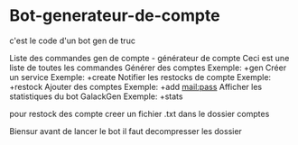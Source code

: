 # Bot-generateur-de-compte
c'est le code d'un bot gen de truc 

Liste des commandes
gen de compte - générateur de compte
Ceci est une liste de toutes les commandes
Générer des comptes
Exemple: +gen <Nom du service>
Créer un service
Exemple: +create <Nom du service>
Notifier les restocks de compte
Exemple: +restock <Nom du service> <Nombre de compte>
Ajouter des comptes
Exemple: +add <mail:pass> <Nom du service>
Afficher les statistiques du bot GalackGen
Exemple: +stats


pour restock des compte creer un fichier .txt dans le dossier comptes

Biensur avant de lancer le bot il faut decompresser les dossier
